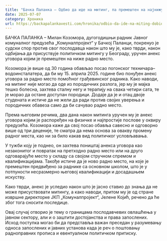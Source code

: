 ```yaml
---
title: "Бачка Паланка – Одбио да иде на митинг, па премештен на најнижу позицију"
date: 2025-07-07
category: Хроника
url: https://backapalankavesti.com/hronika/odbio-da-ide-na-miting-dobio-premestaj-backa-palanka/
---
```


БАЧКА ПАЛАНКА – Милан Козомора, дугогодишњи радник Јавног комуналног предузећа „Комуналпројект“ у Бачкој Паланци, покренуо је судски спор против свог послодавца након што му је, како тврди, након одбијања да присуствује политичком митингу у Београду, уручен анекс уговора којим је премештен на ниже радно место.

Козомора је више од 30 година обављао посао погонског техничара–водоинсталатера, да би му 15. априла 2025. године био понуђен анекс уговора за радно место помоћног грађевинског радника. Како наводи, на митинг није могао да оде из породичних разлога, јер му је мајка тешко болесна, захтева сталну негу и терапију на свака четири сата, те је морао да остане доступан породици. Додаје да је и отац двоје студената и истиче да не жели да ради против својих уверења и породичних обавеза само да би сачувао радно место.

Према његовим речима, два дана након митинга уручен му је анекс уговора којим је распоређен на физичкe и најпростије послове у оквиру предузећа. Козомора каже да свој посао обавља савесно и одговорно више од три деценије, те сматра да нема основа за овакву промену радног места, као ни за било какав вид политичког условљавања.

У тужби коју је поднео, он захтева поништај анекса уговора као незаконитог и повратак на претходно радно место или на друго одговарајуће место у складу са својом стручном спремом и квалификацијама. Такође истиче да је ново радно место, на које је премештен предвиђено за раднике са основном школом, што је у потпуности несразмерно његовој квалификацији и досадашњем искуству.

Како тврди, анекс је уследио након што је јасно ставио до знања да не може присуствовати митингу, а како наводи, притом му је од стране извршне директорке ЈКП „Комуналпројект“, Јелене Којић, речено да ће због тога сносити последице.

Овај случај отворио је тему о границама послодавчевих овлашћења у јавном сектору, али и о заштити достојанства и права запослених. Исход поступка могао би да представља важан преседан у разумевању односа запослених и јавних установа када је реч о поштовању радноправних прописа и евентуалном политичком притиску.
